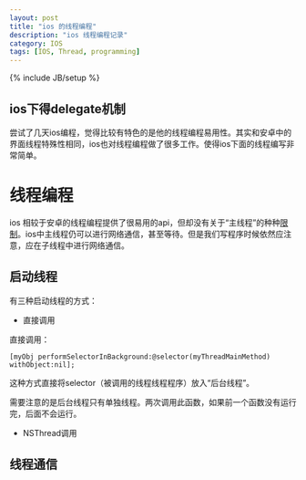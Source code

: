 ```yaml
---
layout: post
title: "ios 的线程编程"
description: "ios 线程编程记录"
category: IOS
tags: [IOS, Thread, programming]
---
```

{% include JB/setup %}

ios下得delegate机制
-----------

尝试了几天ios编程，觉得比较有特色的是他的线程编程易用性。其实和安卓中的界面线程特殊性相同，ios也对线程编程做了很多工作。使得ios下面的线程编写非常简单。

# 线程编程 #

ios 相较于安卓的线程编程提供了很易用的api，但却没有关于“主线程”的种种[限制]()。ios中主线程仍可以进行网络通信，甚至等待。但是我们写程序时候依然应注意，应在子线程中进行网络通信。

## 启动线程 ##

有三种启动线程的方式：
- 直接调用

直接调用： 

    [myObj performSelectorInBackground:@selector(myThreadMainMethod) withObject:nil];

这种方式直接将selector（被调用的线程线程程序）放入“后台线程”。

需要注意的是后台线程只有单独线程。两次调用此函数，如果前一个函数没有运行完，后面不会运行。

- NSThread调用



## 线程通信 ##
